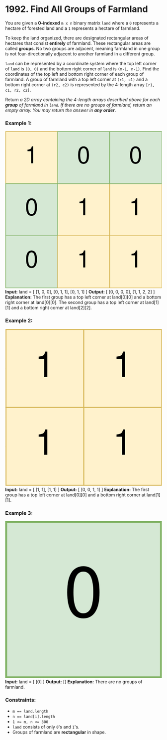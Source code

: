 # 1992. Find All Groups of Farmland

You are given a **0-indexed** `m x n` binary matrix `land` where a `0` represents a hectare of forested land and a `1` represents a hectare of farmland.

To keep the land organized, there are designated rectangular areas of hectares that consist **entirely** of farmland. These rectangular areas are called **groups**. No two groups are adjacent, meaning farmland in one group is not four-directionally adjacent to another farmland in a different group.

`land` can be represented by a coordinate system where the top left corner of `land` is `(0, 0)` and the bottom right corner of `land` is `(m-1, n-1)`. Find the coordinates of the top left and bottom right corner of each group of farmland. A group of farmland with a top left corner at `(r1, c1)` and a bottom right corner at `(r2, c2)` is represented by the 4-length array `[r1, c1, r2, c2]`.

Return *a 2D array containing the 4-length arrays described above for each **group** of farmland in `land`. If there are no groups of farmland, return an empty array. You may return the answer in **any order***.


### Example 1:
![](images/screenshot-2021-07-27-at-12-23-15-copy-of-diagram-drawio-diagrams-net.png)
**Input:** land = [ [1, 0, 0], [0, 1, 1], [0, 1, 1] ]
**Output:** [ [0, 0, 0, 0], [1, 1, 2, 2] ]
**Explanation:**
The first group has a top left corner at land[0][0] and a bottom right corner at land[0][0].
The second group has a top left corner at land[1][1] and a bottom right corner at land[2][2].

### Example 2:
![](images/screenshot-2021-07-27-at-12-30-26-copy-of-diagram-drawio-diagrams-net.png)
**Input:** land = [ [1, 1], [1, 1] ]
**Output:** [ [0, 0, 1, 1] ]
**Explanation:**
The first group has a top left corner at land[0][0] and a bottom right corner at land[1][1].

### Example 3:
![](images/screenshot-2021-07-27-at-12-32-24-copy-of-diagram-drawio-diagrams-net.png)
**Input:** land = [ [0] ]
**Output:** []
**Explanation:**
There are no groups of farmland.
 

### Constraints:
- `m == land.length`
- `n == land[i].length`
- `1 <= m, n <= 300`
- `land` consists of only `0`'s and `1`'s.
- Groups of farmland are **rectangular** in shape.